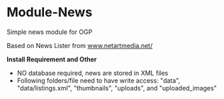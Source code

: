 # Module-News
Simple news module for OGP

Based on News Lister from www.netartmedia.net/


**Install Requirement and Other**
- NO database required, news are stored in XML files
- Following folders/file need to have write access: "data", "data/listings.xml", "thumbnails", "uploads", and "uploaded_images"

